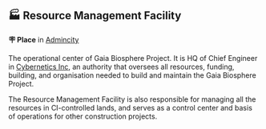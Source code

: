 ## 🏭 Resource Management Facility

**🪧 Place** in [Admincity](<https://zeithalt.github.io/r/admincity.html>)

The operational center of Gaia Biosphere Project. It is HQ of Chief Engineer in [Cybernetics Inc](<https://zeithalt.github.io/r/cybernetics_inc.html>), an authority that oversees all resources, funding, building, and organisation needed to build and maintain the Gaia Biosphere Project.

The Resource Management Facility is also responsible for managing all the resources in CI-controlled lands, and serves as a control center and basis of operations for other construction projects.

<!---
keywords: ci, admincity, gaia, biosphere 
aliases: 
-->